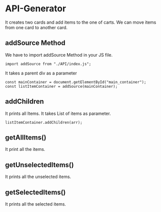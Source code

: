 # API-Generator
It creates two cards and add items to the one of carts. We can move items from one card to another card.

## addSource Method
We have to import addSource Method in your JS file.

````
import addSource from "./API/index.js";
````

It takes a parent div as a parameter

````
const mainContainer = document.getElementById("main_container");
const listItemContainer = addSource(mainContainer);
````

## addChildren
It prints all Items. It takes List of items as parameter.
````
listItemContainer.addChildren(arr);
````

## getAllItems()
It print all the items.

## getUnselectedItems()
It prints all the unselected items.

## getSelectedItems() 
It prints all the selected items.



